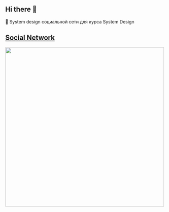 ## Hi there 👋
🔭 System design социальной сети для курса System Design

## [Social Network](https://github.com/SandQuattro/social_network_system_design)

<a href="https://github.com/SandQuattro/golang-sso">
<img src="https://github.com/SandQuattro/golang-sso/assets/31468131/4454c9ac-4dcd-405a-a3cf-8e92cb2bd170" width="500px"></a>

## 